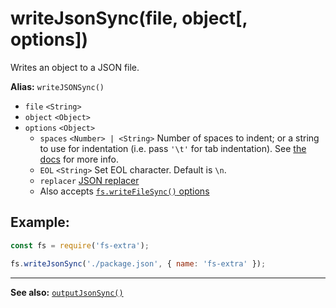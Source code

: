 # writeJsonSync(file, object[, options])

Writes an object to a JSON file.

**Alias:** `writeJSONSync()`

- `file` `<String>`
- `object` `<Object>`
- `options` `<Object>`
  - `spaces` `<Number> | <String>` Number of spaces to indent; or a string to use for indentation (i.e. pass `'\t'` for tab indentation). See [the docs](https://developer.mozilla.org/en-US/docs/Web/JavaScript/Reference/Global_Objects/JSON/stringify#The_space_argument) for more info.
  - `EOL` `<String>` Set EOL character. Default is `\n`.
  - `replacer` [JSON replacer](https://developer.mozilla.org/en-US/docs/Web/JavaScript/Reference/Global_Objects/JSON/stringify#The_replacer_parameter)
  - Also accepts [`fs.writeFileSync()` options](https://nodejs.org/api/fs.html#fs_fs_writefilesync_file_data_options)

## Example:

```js
const fs = require('fs-extra');

fs.writeJsonSync('./package.json', { name: 'fs-extra' });
```

---

**See also:** [`outputJsonSync()`](outputJson-sync.md)
